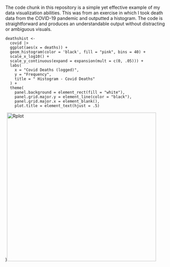The code chunk in this repository is a simple yet effective example of my data visualization abilities. This was from an exercise in which I took death data from the COVID-19 pandemic and outputted a histogram. The code is straightforward and produces an understandable output without distracting or ambiguous visuals.

```
deathshist <-
  covid |>
  ggplot(aes(x = deaths)) +
  geom_histogram(color = 'black', fill = "pink", bins = 40) +
  scale_x_log10() +
  scale_y_continuous(expand = expansion(mult = c(0, .05))) +
  labs(
    x = "Covid Deaths (logged)",
    y = "Frequency",
    title = " Histogram - Covid Deaths"
  ) +
  theme(
    panel.background = element_rect(fill = "white"),
    panel.grid.major.y = element_line(color = "black"),
    panel.grid.major.x = element_blank(),
    plot.title = element_text(hjust = .5)
```
  )<img width="464" alt="Rplot" src="https://github.com/ja2905a/CodeExample/assets/156844750/a2c215ef-04a9-45ad-9253-4a5128bfe771">
